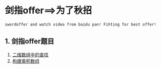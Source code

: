 # 剑指offer==>为了秋招
`swordoffer and watch video from baidu pan! Fihting for best offer!`


## 1. 剑指offer题目
1. [二维数组中的查找](https://www.baidu.com)
2. [构建乘积数组](https://github.com/Aaron-cdx/swordoffer/blob/master/src/main/java/com/duanxi/newcode/BuildMultiplyArray.java,"构建乘积数组")


